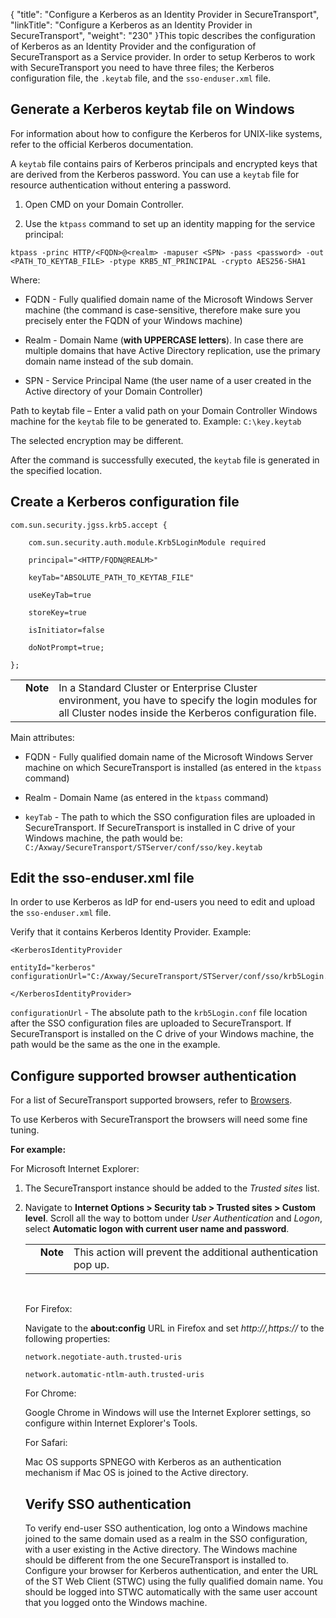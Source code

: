 {
    "title": "Configure a Kerberos as an Identity Provider in SecureTransport",
    "linkTitle": "Configure a Kerberos as an Identity Provider in SecureTransport",
    "weight": "230"
}This topic describes the configuration of Kerberos as an Identity Provider and the configuration of SecureTransport as a Service provider. In order to setup Kerberos to work with SecureTransport you need to have three files; the Kerberos configuration file, the `.keytab` file, and the `sso-enduser.xml` file.

## Generate a Kerberos keytab file on Windows

For information about how to configure the Kerberos for UNIX-like systems, refer to the official Kerberos documentation.

A `keytab` file contains pairs of Kerberos principals and encrypted keys that are derived from the Kerberos password. You can use a `keytab` file for resource authentication without entering a password.

1.  Open CMD on your Domain Controller.
2.  Use the `ktpass` command to set up an identity mapping for the service principal:

`ktpass -princ HTTP/<FQDN>@<realm> -mapuser <SPN> -pass <password> -out <PATH_TO_KEYTAB_FILE> -ptype KRB5_NT_PRINCIPAL -crypto AES256-SHA1`

Where:

-   FQDN - Fully qualified domain name of the Microsoft Windows Server machine (the command is case-sensitive, therefore make sure you precisely enter the FQDN of your Windows machine)
-   Realm - Domain Name (**with UPPERCASE letters**). In case there are multiple domains that have Active Directory replication, use the primary domain name instead of the sub domain.
-   SPN - Service Principal Name (the user name of a user created in the Active directory of your Domain Controller)

Path to keytab file – Enter a valid path on your Domain Controller Windows machine for the `keytab` file to be generated to. Example: `C:\key.keytab`

The selected encryption may be different.

After the command is successfully executed, the `keytab` file is generated in the specified location.

## Create a Kerberos configuration file

    com.sun.security.jgss.krb5.accept {
        com.sun.security.auth.module.Krb5LoginModule required
        principal="<HTTP/FQDN@REALM>"
        keyTab="ABSOLUTE_PATH_TO_KEYTAB_FILE"  
        useKeyTab=true
        storeKey=true
        isInitiator=false
        doNotPrompt=true;
    };

<table cellpadding="0" cellspacing="0">
   <col/>
   <col/>
   <col/>
      <tr>
         <td valign="top">         </td>
         <td valign="top"><span><b>Note</b></span>
         </td>
         <td data-mc-autonum="&lt;b&gt;Note&lt;/b&gt;" valign="top">In a Standard Cluster or Enterprise Cluster environment, you have to specify the login modules for all Cluster nodes inside the Kerberos configuration file.         </td>
      </tr>
</table>

Main attributes:

-   FQDN - Fully qualified domain name of the Microsoft Windows Server machine on which SecureTransport is installed (as entered in the `ktpass` command)
-   Realm - Domain Name (as entered in the `ktpass` command)
-   `keyTab` - The path to which the SSO configuration files are uploaded in SecureTransport. If SecureTransport is installed in C drive of your Windows machine, the path would be: `C:/Axway/SecureTransport/STServer/conf/sso/key.keytab`

## Edit the sso-enduser.xml file

In order to use Kerberos as IdP for end-users you need to edit and upload the `sso-enduser.xml` file.

Verify that it contains Kerberos Identity Provider. Example:

    <KerberosIdentityProvider 
    entityId="kerberos" configurationUrl="C:/Axway/SecureTransport/STServer/conf/sso/krb5Login.conf">
    </KerberosIdentityProvider>

`configurationUrl` - The absolute path to the `krb5Login.conf` file location after the SSO configuration files are uploaded to SecureTransport. If SecureTransport is installed on the C drive of your Windows machine, the path would be the same as the one in the example.

## Configure supported browser authentication

For a list of SecureTransport supported browsers, refer to [Browsers](../../overview5/r_st_axway_and_third-party_software_support).

To use Kerberos with SecureTransport the browsers will need some fine tuning.

**For example:**

For Microsoft Internet Explorer:

1.  The SecureTransport instance should be added to the *Trusted sites* list.

2.  Navigate to **Internet Options > Security tab > Trusted sites > Custom level**. Scroll all the way to bottom under *User Authentication* and *Logon*, select **Automatic logon with current user name and password**.  
    

    <table cellpadding="0" cellspacing="0">
   <col/>
   <col/>
   <col/>
      <tr>
         <td valign="top">         </td>
         <td valign="top"><span><b>Note</b></span>
         </td>
         <td data-mc-autonum="&lt;b&gt;Note&lt;/b&gt;" valign="top">This action will prevent the additional authentication pop up.         </td>
      </tr>
</table>

 

For Firefox:

Navigate to the **about:config** URL in Firefox and set *http://,https://* to the following properties:

`network.negotiate-auth.trusted-uris`

`network.automatic-ntlm-auth.trusted-uris`

For Chrome:

Google Chrome in Windows will use the Internet Explorer settings, so configure within Internet Explorer's Tools.

For Safari:

Mac OS supports SPNEGO with Kerberos as an authentication mechanism if Mac OS is joined to the Active directory.

## Verify SSO authentication

To verify end-user SSO authentication, log onto a Windows machine joined to the same domain used as a realm in the SSO configuration, with a user existing in the Active directory. The Windows machine should be different from the one SecureTransport is installed to. Configure your browser for Kerberos authentication, and enter the URL of the ST Web Client (STWC) using the fully qualified domain name. You should be logged into STWC automatically with the same user account that you logged onto the Windows machine.
